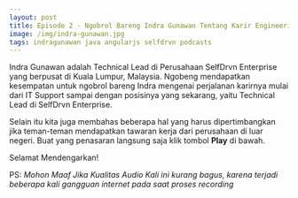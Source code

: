 ```yaml
---
layout: post
title: Episode 2 - Ngobrol Bareng Indra Gunawan Tentang Karir Engineering dan Kerja di Kuala Lumpur 
image: /img/indra-gunawan.jpg
tags: indragunawan java angularjs selfdrvn podcasts
---
```


Indra Gunawan adalah Technical Lead di Perusahaan SelfDrvn Enterprise yang berpusat di Kuala Lumpur, Malaysia. Ngobeng mendapatkan kesempatan untuk ngobrol bareng Indra mengenai perjalanan karirnya mulai dari IT Support sampai dengan posisinya yang sekarang, yaitu Technical Lead di SelfDrvn Enterprise. 

Selain itu kita juga membahas beberapa hal yang harus dipertimbangkan jika teman-teman mendapatkan tawaran kerja dari perusahaan di luar negeri. Buat yang penasaran langsung saja klik tombol **Play** di bawah. 

Selamat Mendengarkan!

PS: *Mohon Maaf Jika Kualitas Audio Kali ini kurang bagus, karena terjadi beberapa kali gangguan internet pada saat proses recording*